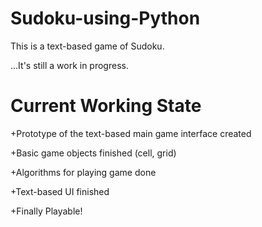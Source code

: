 # Sudoku-using-Python

This is a text-based game of Sudoku.

...It's still a work in progress.

# Current Working State

+Prototype of the text-based main game interface created

+Basic game objects finished (cell, grid)

+Algorithms for playing game done

+Text-based UI finished

+Finally Playable!
